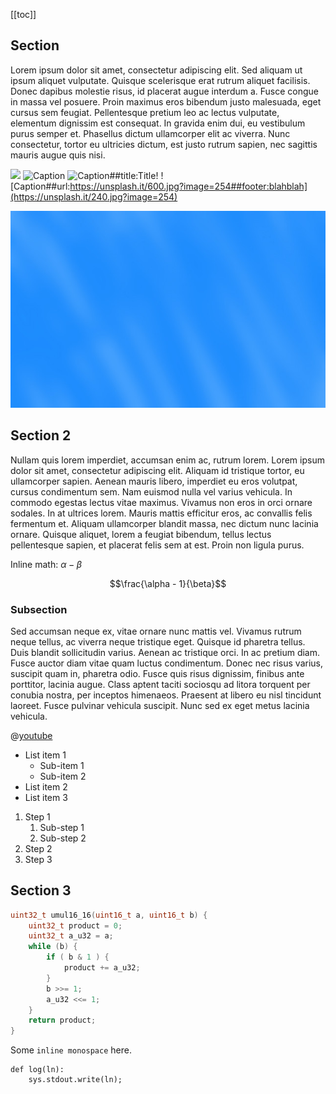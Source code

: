 [[toc]]

## Section

Lorem ipsum dolor sit amet, consectetur adipiscing elit. Sed aliquam ut ipsum aliquet vulputate. Quisque scelerisque erat rutrum aliquet facilisis. Donec dapibus molestie risus, id placerat augue interdum a. Fusce congue in massa vel posuere. Proin maximus eros bibendum justo malesuada, eget cursus sem feugiat. Pellentesque pretium leo ac lectus vulputate, elementum dignissim est consequat. In gravida enim dui, eu vestibulum purus semper et. Phasellus dictum ullamcorper elit ac viverra. Nunc consectetur, tortor eu ultricies dictum, est justo rutrum sapien, nec sagittis mauris augue quis nisi.

![](https://unsplash.it/120.jpg?image=251)
![Caption](https://unsplash.it/240.jpg?image=252)
![Caption##title:Title!](https://unsplash.it/360.jpg?image=253)
![Caption##url:https://unsplash.it/600.jpg?image=254##footer:blahblah](https://unsplash.it/240.jpg?image=254)

![Test image##thumb](test-image.jpg)

## Section 2

Nullam quis lorem imperdiet, accumsan enim ac, rutrum lorem. Lorem ipsum dolor sit amet, consectetur adipiscing elit. Aliquam id tristique tortor, eu ullamcorper sapien. Aenean mauris libero, imperdiet eu eros volutpat, cursus condimentum sem. Nam euismod nulla vel varius vehicula. In commodo egestas lectus vitae maximus. Vivamus non eros in orci ornare sodales. In at ultrices lorem. Mauris mattis efficitur eros, ac convallis felis fermentum et. Aliquam ullamcorper blandit massa, nec dictum nunc lacinia ornare. Quisque aliquet, lorem a feugiat bibendum, tellus lectus pellentesque sapien, et placerat felis sem at est. Proin non ligula purus.

Inline math: $\alpha - \beta$

$$\frac{\alpha - 1}{\beta}$$


### Subsection

Sed accumsan neque ex, vitae ornare nunc mattis vel. Vivamus rutrum neque tellus, ac viverra neque tristique eget. Quisque id pharetra tellus. Duis blandit sollicitudin varius. Aenean ac tristique orci. In ac pretium diam. Fusce auctor diam vitae quam luctus condimentum. Donec nec risus varius, suscipit quam in, pharetra odio. Fusce quis risus dignissim, finibus ante porttitor, lacinia augue. Class aptent taciti sociosqu ad litora torquent per conubia nostra, per inceptos himenaeos. Praesent at libero eu nisl tincidunt laoreet. Fusce pulvinar vehicula suscipit. Nunc sed ex eget metus lacinia vehicula.

@[youtube](https://www.youtube.com/watch?v=O9BPsbUAPGw)

* List item 1
    * Sub-item 1
    * Sub-item 2
* List item 2
* List item 3

1. Step 1
    1. Sub-step 1
    2. Sub-step 2
2. Step 2
3. Step 3


## Section 3

```c
uint32_t umul16_16(uint16_t a, uint16_t b) {
    uint32_t product = 0;
    uint32_t a_u32 = a;
    while (b) {
        if ( b & 1 ) {
            product += a_u32;
        }
        b >>= 1;
        a_u32 <<= 1;
    }
    return product;
}
```

Some `inline monospace` here.

```
def log(ln):
    sys.stdout.write(ln);
```
